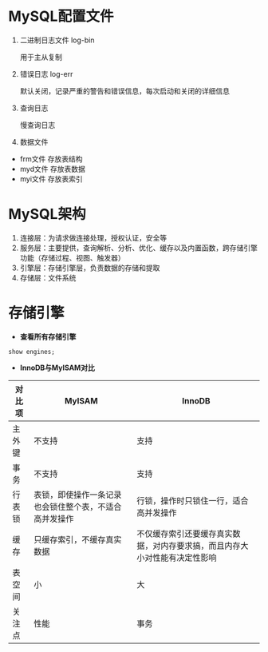 # MySQL配置文件

1. 二进制日志文件 log-bin

   用于主从复制

2. 错误日志 log-err

   默认关闭，记录严重的警告和错误信息，每次启动和关闭的详细信息

3. 查询日志

   慢查询日志

4. 数据文件

- frm文件 存放表结构
- myd文件  存放表数据
- myi文件 存放表索引



# MySQL架构

1. 连接层：为请求做连接处理，授权认证，安全等
2. 服务层：主要提供，查询解析、分析、优化、缓存以及内置函数，跨存储引擎功能（存储过程、视图、触发器）
3. 引擎层：存储引擎层，负责数据的存储和提取
4. 存储层：文件系统



# 存储引擎

- **查看所有存储引擎**

```shell
show engines;
```

- **InnoDB与MyISAM对比**

| 对比项 | MyISAM                                                 | InnoDB                                                       |
| ------ | ------------------------------------------------------ | ------------------------------------------------------------ |
| 主外键 | 不支持                                                 | 支持                                                         |
| 事务   | 不支持                                                 | 支持                                                         |
| 行表锁 | 表锁，即使操作一条记录也会锁住整个表，不适合高并发操作 | 行锁，操作时只锁住一行，适合高并发操作                       |
| 缓存   | 只缓存索引，不缓存真实数据                             | 不仅缓存索引还要缓存真实数据，对内存要求搞，而且内存大小对性能有决定性影响 |
| 表空间 | 小                                                     | 大                                                           |
| 关注点 | 性能                                                   | 事务                                                         |



